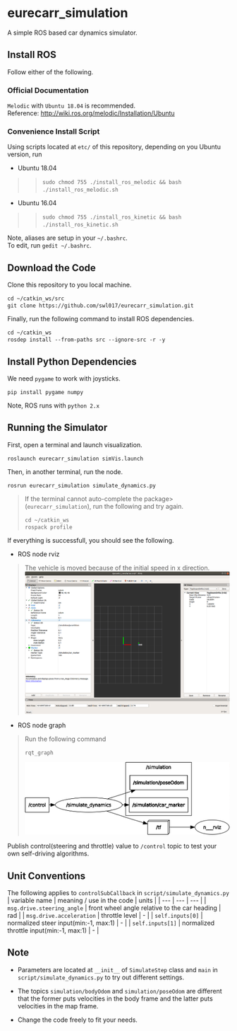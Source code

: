# eurecarr_simulation

A simple ROS based car dynamics simulator.

## Install ROS

Follow either of the following.

### Official Documentation

`Melodic` with `Ubuntu 18.04` is recommended.\
Reference: http://wiki.ros.org/melodic/Installation/Ubuntu

### Convenience Install Script
Using scripts located at `etc/` of this repository, depending on you Ubuntu version, run

- Ubuntu 18.04
>> `sudo chmod 755 ./install_ros_melodic && bash ./install_ros_melodic.sh`
- Ubuntu 16.04
>> `sudo chmod 755 ./install_ros_kinetic && bash ./install_ros_kinetic.sh`

Note, aliases are setup in your `~/.bashrc`.\
To edit, run `gedit ~/.bashrc`.

## Download the Code

Clone this repository to you local machine.
```
cd ~/catkin_ws/src
git clone https://github.com/swl017/eurecarr_simulation.git
```

Finally, run the following command to install ROS dependencies.
```
cd ~/catkin_ws
rosdep install --from-paths src --ignore-src -r -y
```

## Install Python Dependencies

We need `pygame` to work with joysticks.
```
pip install pygame numpy
```
Note, ROS runs with `python 2.x`


## Running the Simulator

First, open a terminal and launch visualization.
```
roslaunch eurecarr_simulation simVis.launch
```

Then, in another terminal, run the node.
```
rosrun eurecarr_simulation simulate_dynamics.py
```

> If the terminal cannot auto-complete the package> (`eurecarr_simulation`), run the following and try again.
> ```
> cd ~/catkin_ws
> rospack profile
> ```

If everything is successfull, you should see the following.
- ROS node rviz
> The vehicle is moved because of the initial speed in x direction.\
> ![rviz](etc/dynamics_sim_rviz.png)

- ROS node graph
> Run the following command
> ```
> rqt_graph
> ```
> ![rqt_graph](etc/dynamics_sim_rqt_graph.png)

Publish control(steering and throttle) value to `/control` topic to test your own self-driving algorithms.

## Unit Conventions
The following applies to `controlSubCallback` in `script/simulate_dynamics.py`
| variable name | meaning / use in the code | units |
| ---           | ---     | ---   |
| `msg.drive.steering_angle` | front wheel angle relative to the car heading | rad |
| `msg.drive.acceleration`   | throttle level | - |
| `self.inputs[0]`           | normalized steer input(min:-1, max:1) | - |
| `self.inputs[1]`           | normalized throttle input(min:-1, max:1) | - |

## Note

- Parameters are located at `__init__` of `SimulateStep` class and `main` in `script/simulate_dynamics.py` to try out different settings.

- The topics `simulation/bodyOdom` and `simulation/poseOdom` are different that the former puts velocities in the body frame and the latter puts velocities in the map frame.

- Change the code freely to fit your needs.